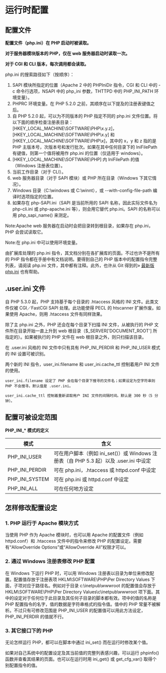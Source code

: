 # 运行时配置 #

## 配置文件 ##
**配置文件（php.ini）在 PHP 启动时被读取。**

**对于服务器模块版本的 PHP，仅在 web 服务器启动时读取一次。**

**对于 CGI 和 CLI 版本，每次调用都会读取。**


php.ini 的搜索路径如下（按顺序）：

1. SAPI 模块所指定的位置（Apache 2 中的 PHPIniDir 指令，CGI 和 CLI 中的 -c 命令行选项，NSAPI 中的 php_ini 参数，THTTPD 中的 PHP_INI_PATH 环境变量）。
1. PHPRC 环境变量。在 PHP 5.2.0 之前，其顺序在以下提及的注册表键值之后。
1. 自 PHP 5.2.0 起，可以为不同版本的 PHP 指定不同的 php.ini 文件位置。将以下面的顺序检查注册表目录：[HKEY_LOCAL_MACHINE\SOFTWARE\PHP\x.y.z]，[HKEY_LOCAL_MACHINE\SOFTWARE\PHP\x.y] 和 [HKEY_LOCAL_MACHINE\SOFTWARE\PHP\x]，其中的 x，y 和 z 指的是 PHP 主版本号，次版本号和发行批次。如果在其中任何目录下的 IniFilePath 有键值，则第一个值将被用作 php.ini 的位置（仅适用于 windows）。
1. [HKEY_LOCAL_MACHINE\SOFTWARE\PHP] 内 IniFilePath 的值（Windows 注册表位置）。
1. 当前工作目录（对于 CLI）。
1. web 服务器目录（对于 SAPI 模块）或 PHP 所在目录（Windows 下其它情况）。
1. Windows 目录（C:\windows 或 C:\winnt），或 --with-config-file-path 编译时选项指定的位置。
1. 如果存在 php-SAPI.ini（SAPI 是当前所用的 SAPI 名称，因此实际文件名为 php-cli.ini 或 php-apache.ini 等），则会用它替代 php.ini。SAPI 的名称可以用 php_sapi_name() 来测定。

Note:Apache web 服务器在启动时会把目录转到根目录，如果存在 php.ini，PHP 会尝试读取它。

Note:在 php.ini 中可以使用环境变量。

由扩展库处理的 php.ini 指令，其文档分别在各扩展库的页面。不过也许不是所有的 PHP 指令都在手册中有文档说明。要得到自己的 PHP 版本中的配置指令完整列表，请阅读 php.ini 文件，其中都有注释。此外，也许从 Git 得到的» [最新版 php.ini](https://git.php.net/?p=php-src.git;a=blob;f=php.ini-production;hb=HEAD "最新版 php.ini") 也有帮助。

## .user.ini 文件 ##
自 PHP 5.3.0 起，PHP 支持基于每个目录的 .htaccess 风格的 INI 文件。此类文件仅被 CGI／FastCGI SAPI 处理。此功能使得 PECL 的 htscanner 扩展作废。如果使用 Apache，则用 .htaccess 文件有同样效果。

除了主 php.ini 之外，PHP 还会在每个目录下扫描 INI 文件，从被执行的 PHP 文件所在目录开始一直上升到 web 根目录（$_SERVER['DOCUMENT_ROOT'] 所指定的）。如果被执行的 PHP 文件在 web 根目录之外，则只扫描该目录。

在 .user.ini 风格的 INI 文件中只有具有 PHP_INI_PERDIR 和 PHP_INI_USER 模式的 INI 设置可被识别。

两个新的 INI 指令，user_ini.filename 和 user_ini.cache_ttl 控制着用户 INI 文件的使用。

	user_ini.filename 设定了 PHP 会在每个目录下搜寻的文件名；如果设定为空字符串则 PHP 不会搜寻。默认值是 .user.ini。
	
	user_ini.cache_ttl 控制着重新读取用户 INI 文件的间隔时间。默认是 300 秒（5 分钟）。

## 配置可被设定范围 ##
**PHP_INI_\* 模式的定义**

|模式|含义|
|-|-|
|PHP_INI_USER|	可在用户脚本（例如 ini_set()）或 Windows 注册表（自 PHP 5.3 起）以及 .user.ini 中设定
|PHP_INI_PERDIR|	可在 php.ini，.htaccess 或 httpd.conf 中设定
|PHP_INI_SYSTEM|	可在 php.ini 或 httpd.conf 中设定
|PHP_INI_ALL|	可在任何地方设定

## 怎样修改配置设定 ##
### 1. PHP 运行于 Apache 模块方式 ###
当使用 PHP 作为 Apache 模块时，也可以用 Apache 的配置文件（例如 httpd.conf）和 .htaccess 文件中的指令来修改 PHP 的配置设定。需要有“AllowOverride Options”或“AllowOverride All”权限才可以。

### 2. 通过 Windows 注册表修改 PHP 配置 ###
在 Windows 下运行 PHP 时，可以用 Windows 注册表以目录为单位来修改配置。配置值存放于注册表项 HKLM\SOFTWARE\PHP\Per Directory Values 下面，子项对应于路径名。例如对于目录 c:\inetpub\wwwroot 的配置值会存放于 HKLM\SOFTWARE\PHP\Per Directory Values\c\inetpub\wwwroot 项下面。其中的设定对于任何位于此目录及其任何子目录的脚本都有效。项中的值的名称是 PHP 配置指令的名字，值的数据是字符串格式的指令值。值中的 PHP 常量不被解析。不过只有可修改范围是 PHP_INI_USER 的配置值可以用此方法设定，PHP_INI_PERDIR 的值就不行。

### 3. 其它接口下的 PHP ###
无论怎样运行 PHP，都可以在脚本中通过 ini_set() 而在运行时修改某个值。

如果对自己系统中的配置设定及其当前值的完整列表感兴趣，可以运行 phpinfo() 函数并查看其结果的页面。也可以在运行时用 ini_get() 或 get_cfg_var() 取得个别配置指令的值。
